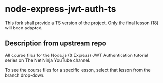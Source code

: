 # node-express-jwt-auth-ts

This fork shall provide a TS version of the project. Only the final lesson (18) will been adapted.

## Description from upstream repo

All course files for the Node.js (&amp; Express) JWT Authentication tutorial series on The Net Ninja YouTube channel.

To see the course files for a specific lesson, select that lesson from the branch drop-down.
